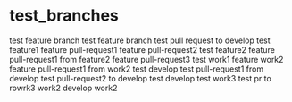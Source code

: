 # test_branches
test feature branch
test feature branch
test pull request to develop
test feature1
feature pull-request1
feature pull-request2
test feature2
feature pull-request1 from feature2
feature pull-request3
test work1
feature work2
feature pull-request1 from work2
test develop
test pull-request1 from develop
test pull-request2 to develop
test develop
test work3
test pr to rowrk3
work2
develop
work2
